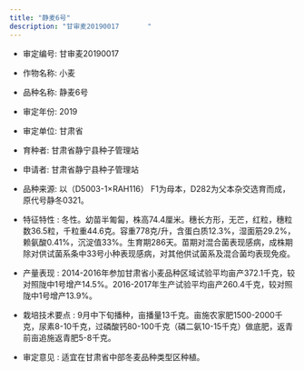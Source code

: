 ```yaml
---
title: "静麦6号"
description: "甘审麦20190017		"
---
```

* 审定编号:  甘审麦20190017		

*  作物名称:  小麦

*  品种名称:  静麦6号

*  审定年份:  2019

*  审定单位:  甘肃省

* 育种者:  甘肃省静宁县种子管理站

*  申请者:  甘肃省静宁县种子管理站

*  品种来源:  以（D5003-1×RAH116） F1为母本，D282为父本杂交选育而成，原代号静冬0321。

*  特征特性 : 
冬性。幼苗半匍匐，株高74.4厘米。穗长方形，无芒，红粒，穗粒数36.5粒，千粒重44.6克。容重778克/升，含蛋白质12.3%，湿面筋29.2%，赖氨酸0.41%，沉淀值33%。生育期286天。苗期对混合菌表现感病，成株期除对供试菌系条中33号小种表现感病，对其他供试菌系及混合菌均表现免疫。
 
*  产量表现 : 
2014-2016年参加甘肃省小麦品种区域试验平均亩产372.1千克，较对照陇中1号增产14.5%。2016-2017年生产试验平均亩产260.4千克，较对照陇中1号增产13.9%。      

*  栽培技术要点 : 
9月中下旬播种，亩播量13千克。亩施农家肥1500-2000千克，尿素8-10千克，过磷酸钙80-100千克（磷二氨10-15千克）做底肥，返青前亩追施返青肥5-8千克。

*  审定意见 : 
适宜在甘肃省中部冬麦品种类型区种植。

